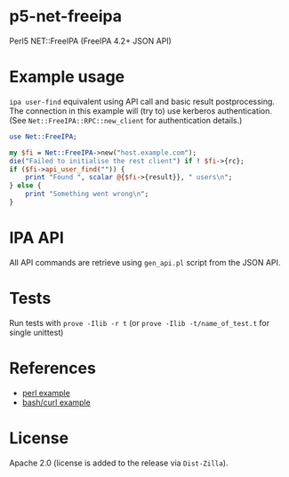 # p5-net-freeipa
Perl5 NET::FreeIPA (FreeIPA 4.2+ JSON API)

# Example usage

`ipa user-find` equivalent using API call and basic result postprocessing.
The connection in this example will (try to) use kerberos authentication.
(See `Net::FreeIPA::RPC::new_client` for authentication details.)

```perl
use Net::FreeIPA;

my $fi = Net::FreeIPA->new("host.example.com");
die("Failed to initialise the rest client") if ! $fi->{rc};
if ($fi->api_user_find("")) {
    print "Found ", scalar @{$fi->{result}}, " users\n";
} else {
    print "Something went wrong\n";
}
```

# IPA API

All API commands are retrieve using `gen_api.pl` script from the JSON API.

# Tests

Run tests with `prove -Ilib -r t` (or `prove -Ilib -t/name_of_test.t` for single unittest)

# References

* [perl example][api_perl_example]
* [bash/curl example][bokovoy_blog_json_rpc]

[bokovoy_blog_json_rpc]: https://vda.li/en/posts/2015/05/28/talking-to-freeipa-api-with-sessions/
[api_perl_example]: https://www.redhat.com/archives/freeipa-users/2015-November/msg00132.html

# License

Apache 2.0 (license is added to the release via `Dist-Zilla`).
